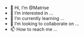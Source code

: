 - 👋 Hi, I’m @Matrise
- 👀 I’m interested in ...
- 🌱 I’m currently learning ...
- 💞️ I’m looking to collaborate on ...
- 📫 How to reach me ...

<!---
Matrise/Matrise is a ✨ special ✨ repository because its `README.md` (this file) appears on your GitHub profile.
You can click the Preview link to take a look at your changes.
--->
